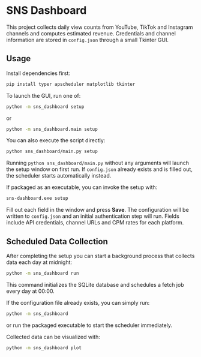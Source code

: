 # SNS Dashboard

This project collects daily view counts from YouTube, TikTok and Instagram channels and computes estimated revenue. Credentials and channel information are stored in `config.json` through a small Tkinter GUI.

## Usage

Install dependencies first:

```bash
pip install typer apscheduler matplotlib tkinter
```

To launch the GUI, run one of:

```bash
python -m sns_dashboard setup
```

or

```bash
python -m sns_dashboard.main setup
```

You can also execute the script directly:

```bash
python sns_dashboard/main.py setup
```

Running `python sns_dashboard/main.py` without any arguments will launch the setup window on first run. If `config.json` already exists and is filled out, the scheduler starts automatically instead.

If packaged as an executable, you can invoke the setup with:

```bash
sns-dashboard.exe setup
```

Fill out each field in the window and press **Save**. The configuration will be written to `config.json` and an initial authentication step will run. Fields include API credentials, channel URLs and CPM rates for each platform.

## Scheduled Data Collection

After completing the setup you can start a background process that collects data each day at midnight:

```bash
python -m sns_dashboard run
```

This command initializes the SQLite database and schedules a fetch job every day at 00:00.

If the configuration file already exists, you can simply run:

```bash
python -m sns_dashboard
```

or run the packaged executable to start the scheduler immediately.

Collected data can be visualized with:

```bash
python -m sns_dashboard plot
```
